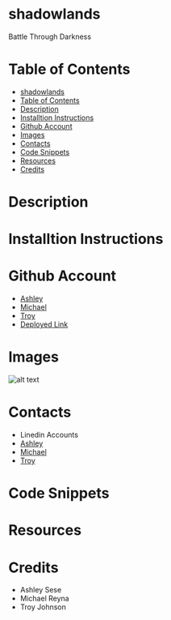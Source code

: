 # shadowlands
Battle Through Darkness


# Table of Contents
- [shadowlands](#shadowlands)
- [Table of Contents](#table-of-contents)
- [Description](#description)
- [Installtion Instructions](#installtion-instructions)
- [Github Account](#github-account)
- [Images](#images)
- [Contacts](#contacts)
- [Code Snippets](#code-snippets)
- [Resources](#resources)
- [Credits](#credits)


# Description

# Installtion Instructions

# Github Account
- [Ashley](https://github.com/ashrean)
- [Michael]()
- [Troy]()
- [Deployed Link]()

# Images
![alt text]()

# Contacts
- Linedin Accounts
- [Ashley](https://www.linkedin.com/in/ashleyrean/)
- [Michael]()
- [Troy]()

# Code Snippets

# Resources

# Credits
- Ashley Sese
- Michael Reyna
- Troy Johnson

